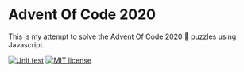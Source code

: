 # Advent Of Code 2020

This is my attempt to solve the [Advent Of Code 2020](https://adventofcode.com/2020) :christmas_tree: puzzles using Javascript.

[![Unit test](https://github.com/zyhou/advent-of-code-2020/workflows/Unit%20test/badge.svg)](https://github.com/zyhou/advent-of-code-2020/actions)
[![MIT license](https://img.shields.io/badge/License-MIT-blue.svg)](https://opensource.org/licenses/MIT)
